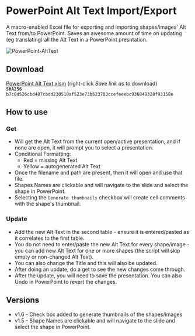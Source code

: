 # PowerPoint Alt Text Import/Export
A macro-enabled Excel file for exporting and importing shapes/images' Alt Text from/to PowerPoint.
Saves an awesome amount of time on updating (eg translating) all the Alt Text in a PowerPoint presntation.

![PowerPoint-AltText](https://user-images.githubusercontent.com/2652773/169572561-21db91b7-b90c-48f8-b93a-bc2339acf441.gif)

## Download
[PowerPoint Alt Text.xlsm](https://github.com/samnseir/PowerPoint-AltText/raw/main/PowerPoint%20Alt%20Text.xlsm?download=1) (right-click _Save link as_ to download)
<br />**`SHA256`** `b7c8d526cbd487cbdd230510af523e73b623703ccefeeebc936849328f93158e`

## How to use
### Get
- Will get the Alt Text from the current open/active presentation, and if none are open, it will prompt you to select a presentation.
- Conditional Formatting:
  - Red = missing Alt Text
  - Yellow = autogenerated Alt Text
- Once the filename and path are present, then it will open and use that file.
- Shapes Names are clickable and will navigate to the slide and select the shape in PowerPoint.
- Selecting the `Generate thumbnails` checkbox will create cell comments with the shape's thumbnail.

### Update
- Add the new Alt Text in the second table - ensure it is entered/pasted as it correlates to the first table.
- You do not need to enter/paste the new Alt Text for every shape/image - you can add new Alt Text for one or more shapes (the script will skip empty or non-changed Alt Text).
- You can also change the Title and this will also be updated.
- After doing an update, do a get to see the new changes come through.
- After the update, you will need to save the presentation. You can also Undo in PowerPoint to revert the changes.

## Versions
- v1.6 - Check box added to generate thumbnails of the shapes/images
- v1.5 - Shape Names are clickable and will navigate to the slide and select the shape in PowerPoint.
